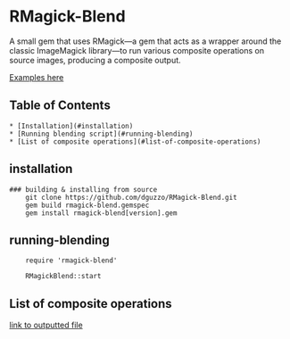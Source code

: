 # RMagick-Blend

A small gem that uses RMagick—a gem that acts as a wrapper around the classic ImageMagick library—to run various composite operations on source images, producing a composite output.

[Examples here](http://www.flickr.com/photos/dominicotine/collections/72157633447005928/)

## Table of Contents
    * [Installation](#installation)
    * [Running blending script](#running-blending)
    * [List of composite operations](#list-of-composite-operations)
   
## installation
    ### building & installing from source
        git clone https://github.com/dguzzo/RMagick-Blend.git
        gem build rmagick-blend.gemspec
        gem install rmagick-blend[version].gem
        
## running-blending
	    require 'rmagick-blend'
	    
	    RMagickBlend::start
		
## List of composite operations
[link to outputted file](all_ops.txt)
